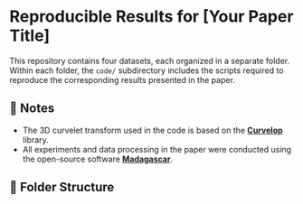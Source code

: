 # Reproducible Results for [Your Paper Title]

This repository contains four datasets, each organized in a separate folder. Within each folder, the `code/` subdirectory includes the scripts required to reproduce the corresponding results presented in the paper.

## 🔧 Notes

- The 3D curvelet transform used in the code is based on the [**Curvelop**](https://www.curvelop.org/) library.
- All experiments and data processing in the paper were conducted using the open-source software [**Madagascar**](https://www.ahay.org/).

## 📁 Folder Structure
